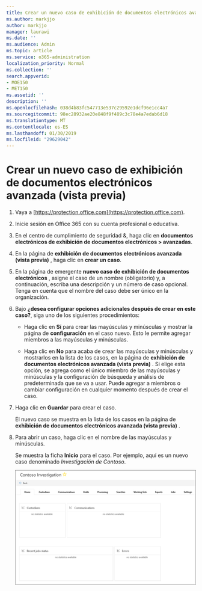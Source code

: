 ```yaml
---
title: Crear un nuevo caso de exhibición de documentos electrónicos avanzada (vista previa)
ms.author: markjjo
author: markjjo
manager: laurawi
ms.date: ''
ms.audience: Admin
ms.topic: article
ms.service: o365-administration
localization_priority: Normal
ms.collection: ''
search.appverid:
- MOE150
- MET150
ms.assetid: ''
description: ''
ms.openlocfilehash: 038d4b83fc547713e537c29592e1dcf96e1cc4a7
ms.sourcegitcommit: 98ec28932ae20e848f9f489c3c78e4a7edab6d18
ms.translationtype: MT
ms.contentlocale: es-ES
ms.lasthandoff: 01/30/2019
ms.locfileid: "29629042"
---
```

# <a name="create-a-new-case-in-advanced-ediscovery-preview"></a>Crear un nuevo caso de exhibición de documentos electrónicos avanzada (vista previa)    

1. Vaya a [https://protection.office.com](https://protection.office.com).
    
2. Inicie sesión en Office 365 con su cuenta profesional o educativa.
    
3. En el centro de cumplimiento de seguridad &, haga clic en **documentos electrónicos de exhibición de documentos electrónicos > avanzadas**.
 
4. En la página de **exhibición de documentos electrónicos avanzada (vista previa)** , haga clic en **crear un caso**.
    
5. En la página de emergente **nuevo caso de exhibición de documentos electrónicos** , asigne el caso de un nombre (obligatorio) y, a continuación, escriba una descripción y un número de caso opcional. Tenga en cuenta que el nombre del caso debe ser único en la organización.

6. Bajo **¿desea configurar opciones adicionales después de crear en este caso?**, siga uno de los siguientes procedimientos:

    - Haga clic en **Sí** para crear las mayúsculas y minúsculas y mostrar la página de **configuración** en el caso nuevo. Esto le permite agregar miembros a las mayúsculas y minúsculas.
    
    - Haga clic en **No** para acaba de crear las mayúsculas y minúsculas y mostrarlos en la lista de los casos, en la página de **exhibición de documentos electrónicos avanzada (vista previa)** . Si elige esta opción, se agrega como el único miembro de las mayúsculas y minúsculas y la configuración de búsqueda y análisis de predeterminada que se va a usar. Puede agregar a miembros o cambiar configuración en cualquier momento después de crear el caso.

7. Haga clic en **Guardar** para crear el caso.

    El nuevo caso se muestra en la lista de los casos en la página de **exhibición de documentos electrónicos avanzada (vista previa)** . 

8. Para abrir un caso, haga clic en el nombre de las mayúsculas y minúsculas. 

    Se muestra la ficha **Inicio** para el caso. Por ejemplo, aquí es un nuevo caso denominado *Investigación de Contoso*.

    ![La ficha Inicio para un nuevo caso de exhibición de documentos electrónicos avanzada](../media/newAeDcase.png)
